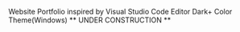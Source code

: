 Website Portfolio inspired by Visual Studio Code Editor Dark+ Color Theme(Windows)
** UNDER CONSTRUCTION **
